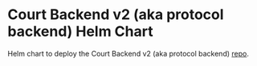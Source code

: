 # Court Backend v2 (aka protocol backend) Helm Chart

Helm chart to deploy the Court Backend v2 (aka protocol backend) [repo](https://github.com/aragon/protocol-backend).